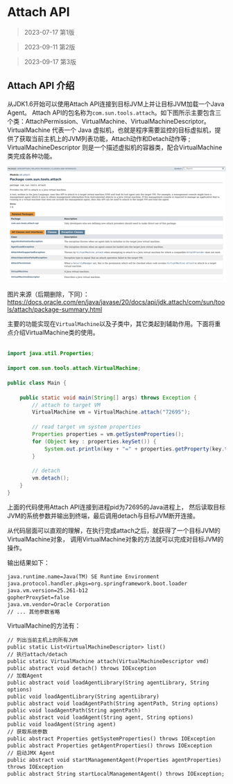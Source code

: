 # Attach API

> 2023-07-17 第1版

> 2023-09-11 第2版

> 2023-09-17 第3版

## Attach API 介绍
从JDK1.6开始可以使用Attach API连接到目标JVM上并让目标JVM加载一个Java Agent。
Attach API的包名称为`com.sun.tools.attach`。如下图所示主要包含三个类：AttachPermission、VirtualMachine、VirtualMachineDescriptor。
VirtualMachine 代表一个 Java 虚拟机，也就是程序需要监控的目标虚拟机，提供了获取当前主机上的JVM列表功能，Attach动作和Detach动作等 ; VirtualMachineDescriptor 则是一个描述虚拟机的容器类，配合VirtualMachine类完成各种功能。

![attach api 官方文档](../images/AttachAPI.png)

图片来源（后期删除，下同）：https://docs.oracle.com/en/java/javase/20/docs/api/jdk.attach/com/sun/tools/attach/package-summary.html 

主要的功能实现在`VirtualMachine`以及子类中，其它类起到辅助作用。下面将重点介绍VirtualMachine类的使用。

```java

import java.util.Properties;

import com.sun.tools.attach.VirtualMachine;

public class Main {

    public static void main(String[] args) throws Exception {
        // attach to target VM
        VirtualMachine vm = VirtualMachine.attach("72695");

        // read target vm system properties
        Properties properties = vm.getSystemProperties();
        for (Object key : properties.keySet()) {
            System.out.println(key + "=" + properties.getProperty(key.toString()));
        }

        // detach
        vm.detach();
    }
}
```
上面的代码使用Attach API连接到进程pid为72695的Java进程上，
然后读取目标JVM的系统参数并输出到终端，最后调用detach与目标JVM断开连接。

从代码层面可以直观的理解，在执行完成attach之后，就获得了一个目标JVM的VirtualMachine对象，
调用VirtualMachine对象的方法就可以完成对目标JVM的操作。

输出结果如下：
```
java.runtime.name=Java(TM) SE Runtime Environment
java.protocol.handler.pkgs=org.springframework.boot.loader
java.vm.version=25.261-b12
gopherProxySet=false
java.vm.vendor=Oracle Corporation
// ... 其他参数省略
```

VirtualMachine的方法有：
```text
// 列出当前主机上的所有JVM
public static List<VirtualMachineDescriptor> list()
// 执行attach/detach
public static VirtualMachine attach(VirtualMachineDescriptor vmd)
public abstract void detach() throws IOException
// 加载Agent
public abstract void loadAgentLibrary(String agentLibrary, String options)
public void loadAgentLibrary(String agentLibrary)
public abstract void loadAgentPath(String agentPath, String options)
public void loadAgentPath(String agentPath)
public abstract void loadAgent(String agent, String options)
public void loadAgent(String agent)
// 获取系统参数
public abstract Properties getSystemProperties() throws IOException
public abstract Properties getAgentProperties() throws IOException
// 启动JMX Agent
public abstract void startManagementAgent(Properties agentProperties) throws IOException
public abstract String startLocalManagementAgent() throws IOException;
```

